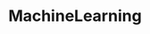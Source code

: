 ---
title: MachineLearning
crosslinks:
- reinforcementlearning
- autotldr
- youtubefactsbot
- learnmachinelearning
- artificial
- youtubot
- DotA2
- programming
- baduk
- IAmA
- MLQuestions
- deeplearning
- computervision
- u_imguralbumbot
- Amd
- autourbanbot
- Python
- philosophy
- MassdropBot
- medicine
---